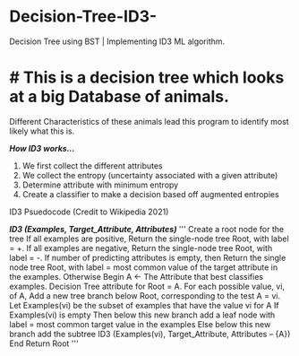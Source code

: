 # Decision-Tree-ID3-
Decision Tree using BST |  Implementing ID3 ML algorithm.

# # This is a decision tree which looks at a big Database of animals.

Different Characteristics of these animals lead this program to identify most likely what this is.



***How ID3 works...***
1. We first collect the different attributes
2. We collect the entropy (uncertainty associated with a given attribute)
3. Determine attribute with minimum entropy 
4. Create a classifier to make a decision based off augmented entropies



ID3 Psuedocode (Credit to Wikipedia 2021)

***ID3 (Examples, Target_Attribute, Attributes)***
    '''
    Create a root node for the tree
    If all examples are positive, Return the single-node tree Root, with label = +.
    If all examples are negative, Return the single-node tree Root, with label = -.
    If number of predicting attributes is empty, then Return the single node tree Root,
    with label = most common value of the target attribute in the examples.
    Otherwise Begin
        A ← The Attribute that best classifies examples.
        Decision Tree attribute for Root = A.
        For each possible value, vi, of A,
            Add a new tree branch below Root, corresponding to the test A = vi.
            Let Examples(vi) be the subset of examples that have the value vi for A
            If Examples(vi) is empty
                Then below this new branch add a leaf node with label = most common target value in the examples
            Else below this new branch add the subtree ID3 (Examples(vi), Target_Attribute, Attributes – {A})
    End
    Return Root
    '''



    
 
 
